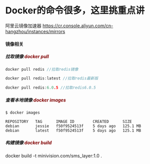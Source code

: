 # Docker的命令很多，这里挑重点讲
阿里云镜像加速器
https://cr.console.aliyun.com/cn-hangzhou/instances/mirrors

#### 镜像相关

##### 拉取镜像 <font color="maroon">docker pull</font>
```go
docker pull redis //拉取redis镜像

docker pull redis:latest //拉取redis最新版

docker pull redis:6.0.5 //拉取redis6.0.5
```

##### 查看本地镜像 <font color="maroon">docker images </font>
```shell
$ docker images

REPOSITORY   TAG      IMAGE ID        CREATED      SIZE
debian       jessie   f50f9524513f    5 days ago   125.1 MB
debian       latest   f50f9524513f    5 days ago   125.1 MB
```

##### 构建镜像 <font color="maroon">docker build </font>
docker build -t minivision.com/sms_layer:1.0 .